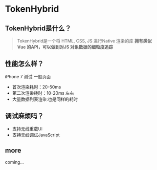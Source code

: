 # TokenHybrid

## TokenHybrid是什么？

> TokenHybrid是一个将 HTML, CSS, JS 进行Native 渲染的库
**拥有类似Vue 的API，可以做到对JS 对象数据的细粒度追踪**

## 性能怎么样？
iPhone 7 测试
一般页面

* 首次渲染耗时：20-50ms
* 第二次渲染耗时：10-20ms 左右
* 大量数据列表渲染:也是同样的耗时

## 调试麻烦吗？

* 支持无线重载UI
* 支持无线调试JavaScript

## more 
coming...


